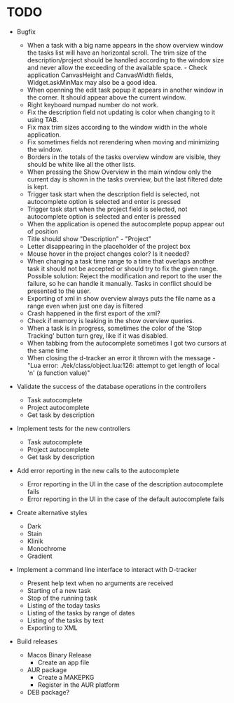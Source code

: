 # TODO

* Bugfix
    + When a task with a big name appears in the show overview window the tasks list will have an horizontal scroll. The trim size of the description/project should be handled according to the window size and never allow the exceeding of the available space. - Check application CanvasHeight and CanvasWidth fields, Widget.askMinMax may also be a good idea.
    + When openning the edit task popup it appears in another window in the corner. It should appear above the current window.
    + Right keyboard numpad number do not work.
    + Fix the description field not updating is color when changing to it using TAB.
    + Fix max trim sizes according to the window width in the whole application.
    + Fix sometimes fields not rerendering when moving and minimizing the window.
    + Borders in the totals of the tasks overview window are visible, they should be white like all the other lists.
    + When pressing the Show Overview in the main window only the current day is shown in the tasks overview, but the last filtered date is kept.
    + Trigger task start when the description field is selected, not autocomplete option is selected and enter is pressed
    + Trigger task start when the project field is selected, not autocomplete option is selected and enter is pressed
    + When the application is opened the autocomplete popup appear out of position
    + Title should show "Description" - "Project"
    + Letter disappearing in the placeholder of the project box
    + Mouse hover in the project changes color? Is it needed?
    + When changing a task time range to a time that overlaps another task it should not be accepted or should try to fix the given range. Possible solution: Reject the modification and report to the user the failure, so he can handle it manually. Tasks in conflict should be presented to the user.
    + Exporting of xml in show overview always puts the file name as a range even when just one day is filtered
    + Crash happened in the first export of the xml?
    + Check if memory is leaking in the show overview queries.
    + When a task is in progress, sometimes the color of the 'Stop Tracking' button turn grey, like if it was disabled.
    + When tabbing from the autocomplete sometimes I got two cursors at the same time
    + When closing the d-tracker an error it thrown with the message - "Lua error: ./tek/class/object.lua:126: attempt to get length of local 'n' (a function value)"


* Validate the success of the database operations in the controllers
    + Task autocomplete
    + Project autocomplete
    + Get task by description

* Implement tests for the new controllers
    + Task autocomplete
    + Project autocomplete
    + Get task by description

* Add error reporting in the new calls to the autocomplete
    + Error reporting in the UI in the case of the description autocomplete fails
    + Error reporting in the UI in the case of the default autocomplete fails

* Create alternative styles
    + Dark
    + Stain
    + Klinik
    + Monochrome
    + Gradient

* Implement a command line interface to interact with D-tracker
    + Present help text when no arguments are received
    + Starting of a new task
    + Stop of the running task
    + Listing of the today tasks
    + Listing of the tasks by range of dates
    + Listing of the tasks by text
    + Exporting to XML

* Build releases
    + Macos Binary Release
        - Create an app file
    + AUR package
        - Create a MAKEPKG
        - Register in the AUR platform
    + DEB package?
